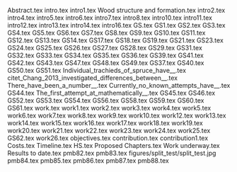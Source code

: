 Abstract.tex
intro.tex
intro1.tex
Wood structure and formation.tex
intro2.tex
intro4.tex
intro5.tex
intro6.tex
intro7.tex
intro8.tex
intro10.tex
intro11.tex
intro12.tex
intro13.tex
intro14.tex
intro16.tex
GS.tex
GS1.tex
GS2.tex
GS3.tex
GS4.tex
GS5.tex
GS6.tex
GS7.tex
GS8.tex
GS9.tex
GS10.tex
GS11.tex
GS12.tex
GS13.tex
GS14.tex
GS17.tex
GS18.tex
GS19.tex
GS21.tex
GS23.tex
GS24.tex
GS25.tex
GS26.tex
GS27.tex
GS28.tex
GS29.tex
GS31.tex
GS32.tex
GS33.tex
GS34.tex
GS35.tex
GS36.tex
GS39.tex
GS41.tex
GS42.tex
GS43.tex
GS47.tex
GS48.tex
GS49.tex
GS37.tex
GS40.tex
GS50.tex
GS51.tex
Individual_trachieds_of_spruce_have__.tex
citet_Chang_2013_investigated_differences_between__.tex
There_have_been_a_number__.tex
Currently_no_known_attempts_have__.tex
GS44.tex
The_first_attempt_at_mathematically__.tex
GS45.tex
GS46.tex
GS52.tex
GS53.tex
GS54.tex
GS56.tex
GS58.tex
GS59.tex
GS60.tex
GS61.tex
work.tex
work1.tex
work2.tex
work3.tex
work4.tex
work5.tex
work6.tex
work7.tex
work8.tex
work9.tex
work10.tex
work12.tex
work13.tex
work14.tex
work15.tex
work16.tex
work17.tex
work18.tex
work19.tex
work20.tex
work21.tex
work22.tex
work23.tex
work24.tex
work25.tex
GS62.tex
work26.tex
objectives.tex
contribution.tex
contribution1.tex
Costs.tex
Timeline.tex
HS.tex
Proposed Chapters.tex
Work underway.tex
Results to date.tex
pmb82.tex
pmb83.tex
figures/split_test/split_test.jpg
pmb84.tex
pmb85.tex
pmb86.tex
pmb87.tex
pmb88.tex
